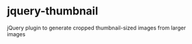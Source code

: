 jquery-thumbnail
================

jQuery plugin to generate cropped thumbnail-sized images from larger images
